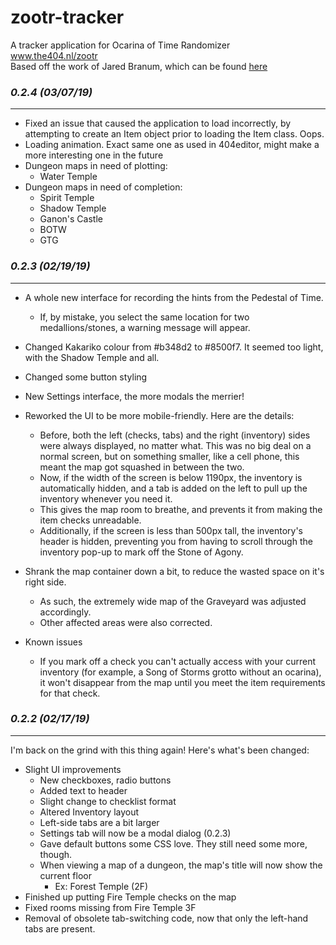 # zootr-tracker
A tracker application for Ocarina of Time Randomizer  
www.the404.nl/zootr  
Based off the work of Jared Branum, which can be found [here](https://github.com/jaredbranum/zootr-tracker)

### *0.2.4 (03/07/19)*
----------------------
- Fixed an issue that caused the application to load incorrectly, by attempting to create an Item object prior to loading the Item class. Oops.
- Loading animation. Exact same one as used in 404editor, might make a more interesting one in the future
- Dungeon maps in need of plotting:
	- Water Temple
- Dungeon maps in need of completion:
	- Spirit Temple
	- Shadow Temple
	- Ganon's Castle
	- BOTW
	- GTG

### *0.2.3 (02/19/19)*
----------------------
- A whole new interface for recording the hints from the Pedestal of Time.
	- If, by mistake, you select the same location for two medallions/stones, a warning message will appear.
- Changed Kakariko colour from #b348d2 to #8500f7. It seemed too light, with the Shadow Temple and all.
- Changed some button styling
- New Settings interface, the more modals the merrier!
- Reworked the UI to be more mobile-friendly. Here are the details:
	- Before, both the left (checks, tabs) and the right (inventory) sides were always displayed, no matter what. This was no big deal on a normal screen, but on something smaller, like a cell phone, this meant the map got squashed in between the two.
	- Now, if the width of the screen is below 1190px, the inventory is automatically hidden, and a tab is added on the left to pull up the inventory whenever you need it.
	- This gives the map room to breathe, and prevents it from making the item checks unreadable.
	- Additionally, if the screen is less than 500px tall, the inventory's header is hidden, preventing you from having to scroll through the inventory pop-up to mark off the Stone of Agony.
- Shrank the map container down a bit, to reduce the wasted space on it's right side.
	- As such, the extremely wide map of the Graveyard was adjusted accordingly.
	- Other affected areas were also corrected.




- Known issues
	- If you mark off a check you can't actually access with your current inventory (for example, a Song of Storms grotto without an ocarina), it won't disappear from the map until you meet the item requirements for that check.

### *0.2.2 (02/17/19)*
----------------------
I'm back on the grind with this thing again!
Here's what's been changed:
- Slight UI improvements
	- New checkboxes, radio buttons
	- Added text to header
	- Slight change to checklist format
	- Altered Inventory layout
	- Left-side tabs are a bit larger
	- Settings tab will now be a modal dialog (0.2.3)
	- Gave default buttons some CSS love. They still need some more, though.
	- When viewing a map of a dungeon, the map's title will now show the current floor
		- Ex: Forest Temple (2F)
- Finished up putting Fire Temple checks on the map
- Fixed rooms missing from Fire Temple 3F
- Removal of obsolete tab-switching code, now that only the left-hand tabs are present.
